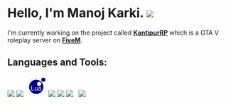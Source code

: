 ## <h1 align="left">Hello, I'm Manoj Karki. <img src="https://raw.githubusercontent.com/MartinHeinz/MartinHeinz/master/wave.gif" width="30px"></h1>

I'm currently working on the project called **[KantipurRP](https://kantipurrp.com/)** which is a GTA V roleplay server on **[FiveM](https://fivem.net/)**.

## Languages and Tools:

<p align="left">
    <a href="https://git-scm.com/" target="_blank"><img src="https://img.icons8.com/color/48/000000/visual-studio-code-2019.png"/></a>
    <a href="https://www.w3.org/html/" target="_blank"> <img src="https://img.icons8.com/color/48/000000/html-5.png"/></a>
    <a href="https://www.w3.org/html/" target="_blank"> <img style="width:48px;" src="https://raw.githubusercontent.com/github/explore/80688e429a7d4ef2fca1e82350fe8e3517d3494d/topics/lua/lua.png"/></a>
    <a href="https://developer.mozilla.org/en-US/docs/Web/JavaScript" target="_blank"> <img src="https://img.icons8.com/color/48/000000/javascript.png"/></a> 
    <a href="https://www.python.org" target="_blank"> <img src="https://img.icons8.com/color/48/000000/python.png"/></a> 
    <a style="padding-right:8px;" href="https://nodejs.org" target="_blank"> <img src="https://img.icons8.com/color/48/000000/nodejs.png"/></a> 
    <a style="padding-right:8px;" href="https://mariadb.com/" target="_blank"><img src="https://img.icons8.com/fluency/50/000000/maria-db.png"/></a>
</p>
<!---
ManojYT/ManojYT is a ✨ special ✨ repository because its `README.md` (this file) appears on your GitHub profile.
You can click the Preview link to take a look at your changes.
--->

